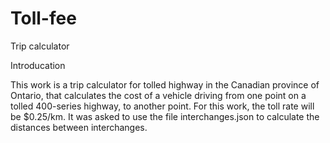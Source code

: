 # Toll-fee
Trip calculator

Introducation

This work is a trip calculator for tolled highway in the Canadian province of Ontario, that calculates the cost of a vehicle driving from one point on a tolled 400-series highway, to another point. For this work, the toll rate will be $0.25/km. It was asked to use the file interchanges.json to calculate the distances between interchanges.

